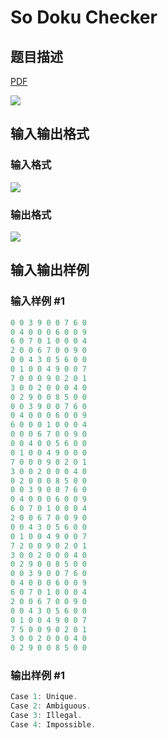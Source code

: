 # So Doku Checker

## 题目描述

[problemUrl]: https://uva.onlinejudge.org/index.php?option=com_onlinejudge&Itemid=8&category=21&page=show_problem&problem=1898

[PDF](https://uva.onlinejudge.org/external/109/p10957.pdf)

![](https://cdn.luogu.com.cn/upload/vjudge_pic/UVA10957/cf70741332e74f28c67095198e0fd8f32fb51305.png)

## 输入输出格式

### 输入格式

![](https://cdn.luogu.com.cn/upload/vjudge_pic/UVA10957/c38e520760882d74b2aa09cade66096b52d299b2.png)

### 输出格式

![](https://cdn.luogu.com.cn/upload/vjudge_pic/UVA10957/dd7087f86951b5272fab719b9b2711aad1656dfd.png)

## 输入输出样例

### 输入样例 #1

```cpp
0 0 3 9 0 0 7 6 0
0 4 0 0 0 6 0 0 9
6 0 7 0 1 0 0 0 4
2 0 0 6 7 0 0 9 0
0 0 4 3 0 5 6 0 0
0 1 0 0 4 9 0 0 7
7 0 0 0 9 0 2 0 1
3 0 0 2 0 0 0 4 0
0 2 9 0 0 8 5 0 0
0 0 3 9 0 0 7 6 0
0 4 0 0 0 6 0 0 9
6 0 0 0 1 0 0 0 4
0 0 0 6 7 0 0 9 0
0 0 4 0 0 5 6 0 0
0 1 0 0 4 9 0 0 0
7 0 0 0 9 0 2 0 1
3 0 0 2 0 0 0 4 0
0 2 0 0 0 8 5 0 0
0 0 3 9 0 0 7 6 0
0 4 0 0 0 6 0 0 9
6 0 7 0 1 0 0 0 4
2 0 0 6 7 0 0 9 0
0 0 4 3 0 5 6 0 0
0 1 0 0 4 9 0 0 7
7 2 0 0 9 0 2 0 1
3 0 0 2 0 0 0 4 0
0 2 9 0 0 8 5 0 0
0 0 3 9 0 0 7 6 0
0 4 0 0 0 6 0 0 9
6 0 7 0 1 0 0 0 4
2 0 0 6 7 0 0 9 0
0 0 4 3 0 5 6 0 0
0 1 0 0 4 9 0 0 7
7 5 0 0 9 0 2 0 1
3 0 0 2 0 0 0 4 0
0 2 9 0 0 8 5 0 0
```


### 输出样例 #1

```cpp
Case 1: Unique.
Case 2: Ambiguous.
Case 3: Illegal.
Case 4: Impossible.
```


